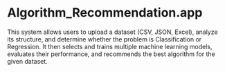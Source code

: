# Algorithm_Recommendation.app
This system allows users to upload a dataset (CSV, JSON, Excel), analyze its structure, and determine whether the problem is Classification or Regression. It then selects and trains multiple machine learning models, evaluates their performance, and recommends the best algorithm for the given dataset. 
